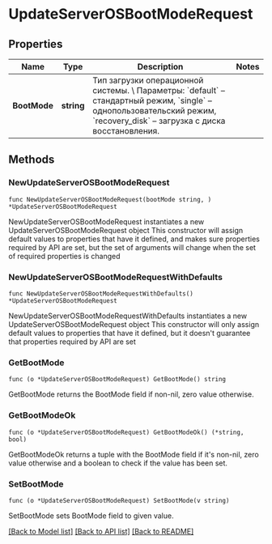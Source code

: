 # UpdateServerOSBootModeRequest

## Properties

Name | Type | Description | Notes
------------ | ------------- | ------------- | -------------
**BootMode** | **string** | Тип загрузки операционной системы. \\  Параметры: &#x60;default&#x60; – стандартный режим, &#x60;single&#x60; – однопользовательский режим, &#x60;recovery_disk&#x60; – загрузка с диска восстановления. | 

## Methods

### NewUpdateServerOSBootModeRequest

`func NewUpdateServerOSBootModeRequest(bootMode string, ) *UpdateServerOSBootModeRequest`

NewUpdateServerOSBootModeRequest instantiates a new UpdateServerOSBootModeRequest object
This constructor will assign default values to properties that have it defined,
and makes sure properties required by API are set, but the set of arguments
will change when the set of required properties is changed

### NewUpdateServerOSBootModeRequestWithDefaults

`func NewUpdateServerOSBootModeRequestWithDefaults() *UpdateServerOSBootModeRequest`

NewUpdateServerOSBootModeRequestWithDefaults instantiates a new UpdateServerOSBootModeRequest object
This constructor will only assign default values to properties that have it defined,
but it doesn't guarantee that properties required by API are set

### GetBootMode

`func (o *UpdateServerOSBootModeRequest) GetBootMode() string`

GetBootMode returns the BootMode field if non-nil, zero value otherwise.

### GetBootModeOk

`func (o *UpdateServerOSBootModeRequest) GetBootModeOk() (*string, bool)`

GetBootModeOk returns a tuple with the BootMode field if it's non-nil, zero value otherwise
and a boolean to check if the value has been set.

### SetBootMode

`func (o *UpdateServerOSBootModeRequest) SetBootMode(v string)`

SetBootMode sets BootMode field to given value.



[[Back to Model list]](../README.md#documentation-for-models) [[Back to API list]](../README.md#documentation-for-api-endpoints) [[Back to README]](../README.md)


